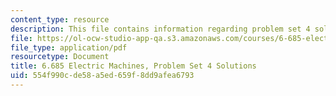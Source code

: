 ```yaml
---
content_type: resource
description: This file contains information regarding problem set 4 solution.
file: https://ol-ocw-studio-app-qa.s3.amazonaws.com/courses/6-685-electric-machines-fall-2013/554f990cde58a5ed659f8dd9afea6793_MIT6_685F13_ps04ans.pdf
file_type: application/pdf
resourcetype: Document
title: 6.685 Electric Machines, Problem Set 4 Solutions
uid: 554f990c-de58-a5ed-659f-8dd9afea6793
---
```

